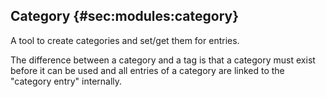 ## Category {#sec:modules:category}

A tool to create categories and set/get them for entries.

The difference between a category and a tag is that a category must exist
before it can be used and all entries of a category are linked to the
"category entry" internally.

